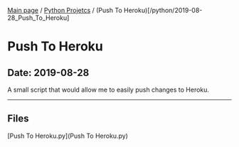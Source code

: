 [Main page](/) / [Python Projetcs](/python) / (Push To Heroku)[/python/2019-08-28_Push_To_Heroku]

# Push To Heroku

## Date: 2019-08-28

A small script that would allow me to easily push changes to Heroku.

-----

## Files

[Push To Heroku.py](Push To Heroku.py)